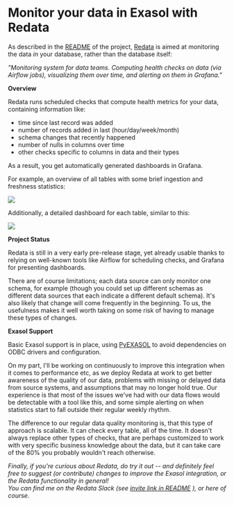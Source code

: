 # Monitor your data in Exasol with Redata 
As described in the [README](https://github.com/redata-team/redata/blob/master/README.md) of the project, [Redata](https://github.com/redata-team/redata) is aimed at monitoring the data *in* your database, rather than the database itself:

*"Monitoring system for data teams. Computing health checks on data (via Airflow jobs), visualizing them over time, and alerting on them in Grafana."*

**Overview**

Redata runs scheduled checks that compute health metrics for your data, containing information like:

* time since last record was added
* number of records added in last (hour/day/week/month)
* schema changes that recently happened
* number of nulls in columns over time
* other checks specific to columns in data and their types

As a result, you get automatically generated dashboards in Grafana.

For example, an overview of all tables with some brief ingestion and freshness statistics:

![](images/redata_home.jpg)

Additionally, a detailed dashboard for each table, similar to this: 

![](images/redata_per_table.png)

**Project Status**

Redata is still in a very early pre-release stage, yet already usable thanks to relying on well-known tools like Airflow for scheduling checks, and Grafana for presenting dashboards.

There are of course limitations; each data source can only monitor one schema, for example (though you could set up different schemas as different data sources that each indicate a different default schema). It's also likely that change will come frequently in the beginning. To us, the usefulness makes it well worth taking on some risk of having to manage these types of changes.

**Exasol Support**

Basic Exasol support is in place, using [PyEXASOL](https://github.com/badoo/pyexasol) to avoid dependencies on ODBC drivers and configuration.

On my part, I'll be working on continuously to improve this integration when it comes to performance etc, as we deploy Redata at work to get better awareness of the quality of our data, problems with missing or delayed data from source systems, and assumptions that may no longer hold true. Our experience is that most of the issues we've had with our data flows would be detectable with a tool like this, and some simple alerting on when statistics start to fall outside their regular weekly rhythm.

The difference to our regular data quality monitoring is, that this type of approach is scalable. It can check every table, all of the time. It doesn't always replace other types of checks, that are perhaps customized to work with very specific business knowledge about the data, but it can take care of the 80% you probably wouldn't reach otherwise.

*Finally, if you're curious about Redata, do try it out -- and definitely feel free to suggest (or contribute) changes to improve the Exasol integration, or the Redata functionality in general!  
You can find me on the Redata Slack (see [invite link in README](https://github.com/redata-team/redata#community) ), or here of course.*

